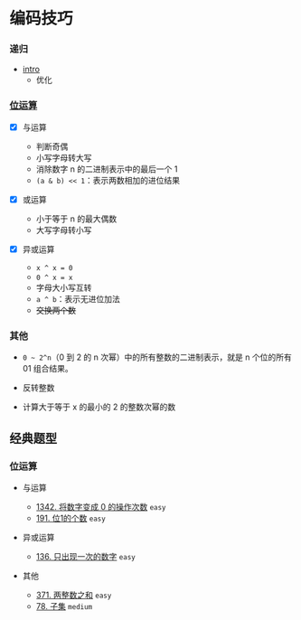 # 编码技巧

### 递归

- [intro](./递归.md)
    - 优化


### [位运算](./位运算.md)

- [x] 与运算
    - 判断奇偶
    - 小写字母转大写
    - 消除数字 n 的二进制表示中的最后一个 1
    - `(a & b) << 1`：表示两数相加的进位结果

- [x] 或运算
    - 小于等于 n 的最大偶数
    - 大写字母转小写

- [x] 异或运算
    - `x ^ x = 0`
    - `0 ^ x = x`
    - 字母大小写互转
    - `a ^ b`：表示无进位加法
    - ~~交换两个数~~


### 其他

- `0 ~ 2^n`（0 到 2 的 n 次幂）中的所有整数的二进制表示，就是 n 个位的所有 01 组合结果。

- 反转整数

- 计算大于等于 x 的最小的 2 的整数次幂的数



## 经典题型

### 位运算

- 与运算
    - [1342. 将数字变成 0 的操作次数](https://leetcode-cn.com/problems/number-of-steps-to-reduce-a-number-to-zero/) `easy`
    - [191. 位1的个数](https://leetcode-cn.com/problems/number-of-1-bits/) `easy`

- 异或运算
    - [136. 只出现一次的数字](https://leetcode-cn.com/problems/single-number/) `easy`

- 其他
    - [371. 两整数之和](https://leetcode-cn.com/problems/sum-of-two-integers/) `easy`
    - [78. 子集](https://leetcode-cn.com/problems/subsets/) `medium`